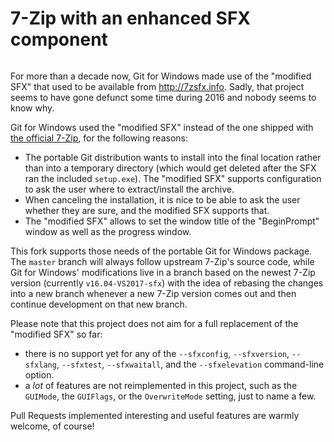 # 7-Zip with an enhanced SFX component

<img src="http://www.7-zip.org/7ziplogo.png" alt=""></img>

For more than a decade now, Git for Windows made use of the "modified SFX" that used to be available from http://7zsfx.info. Sadly, that project seems to have gone defunct some time during 2016 and nobody seems to know why.

Git for Windows used the "modified SFX" instead of the one shipped with [the official 7-Zip](http://7-zip.org/), for the following reasons:

* The portable Git distribution wants to install into the final location rather than into a temporary directory (which would get deleted after the SFX ran the included `setup.exe`). The "modified SFX" supports configuration to ask the user where to extract/install the archive.
* When canceling the installation, it is nice to be able to ask the user whether they are sure, and the modified SFX supports that.
* The "modified SFX" allows to set the window title of the "BeginPrompt" window as well as the progress window.

This fork supports those needs of the portable Git for Windows package. The `master` branch will always follow upstream 7-Zip's source code, while Git for Windows' modifications live in a branch based on the newest 7-Zip version (currently `v16.04-VS2017-sfx`) with the idea of rebasing the changes into a new branch whenever a new 7-Zip version comes out and then continue development on that new branch.

Please note that this project does not aim for a full replacement of the "modified SFX" so far:

* there is no support yet for any of the `--sfxconfig`, `--sfxversion`, `--sfxlang`, `--sfxtest`, `--sfxwaitall`, and the `--sfxelevation` command-line option.
* a *lot* of features are not reimplemented in this project, such as the `GUIMode`, the `GUIFlags`, or the `OverwriteMode` setting, just to name a few.

Pull Requests implemented interesting and useful features are warmly welcome, of course!

